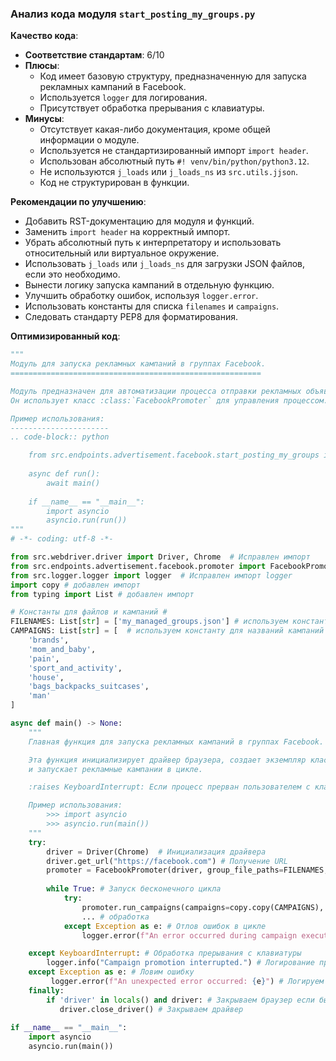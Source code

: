 ### Анализ кода модуля `start_posting_my_groups.py`

**Качество кода**:
- **Соответствие стандартам**: 6/10
- **Плюсы**:
    - Код имеет базовую структуру, предназначенную для запуска рекламных кампаний в Facebook.
    - Используется `logger` для логирования.
    - Присутствует обработка прерывания с клавиатуры.
- **Минусы**:
    - Отсутствует какая-либо документация, кроме общей информации о модуле.
    - Используется не стандартизированный импорт `import header`.
    - Использован абсолютный путь `#! venv/bin/python/python3.12`.
    - Не используются `j_loads` или `j_loads_ns` из `src.utils.jjson`.
    - Код не структурирован в функции.

**Рекомендации по улучшению**:
- Добавить RST-документацию для модуля и функций.
- Заменить `import header` на корректный импорт.
- Убрать абсолютный путь к интерпретатору и использовать относительный или виртуальное окружение.
- Использовать `j_loads` или `j_loads_ns` для загрузки JSON файлов, если это необходимо.
- Вынести логику запуска кампаний в отдельную функцию.
- Улучшить обработку ошибок, используя `logger.error`.
- Использовать константы для списка `filenames` и `campaigns`.
- Следовать стандарту PEP8 для форматирования.

**Оптимизированный код**:
```python
"""
Модуль для запуска рекламных кампаний в группах Facebook.
========================================================

Модуль предназначен для автоматизации процесса отправки рекламных объявлений в группы Facebook.
Он использует класс :class:`FacebookPromoter` для управления процессом.

Пример использования:
----------------------
.. code-block:: python

    from src.endpoints.advertisement.facebook.start_posting_my_groups import main
    
    async def run():
        await main()
    
    if __name__ == "__main__":
        import asyncio
        asyncio.run(run())
"""
# -*- coding: utf-8 -*-

from src.webdriver.driver import Driver, Chrome  # Исправлен импорт
from src.endpoints.advertisement.facebook.promoter import FacebookPromoter
from src.logger.logger import logger  # Исправлен импорт logger
import copy # добавлен импорт
from typing import List # добавлен импорт

# Константы для файлов и кампаний #
FILENAMES: List[str] = ['my_managed_groups.json'] # используем константу для имен файлов
CAMPAIGNS: List[str] = [  # используем константу для названий кампаний
    'brands',
    'mom_and_baby',
    'pain',
    'sport_and_activity',
    'house',
    'bags_backpacks_suitcases',
    'man'
]

async def main() -> None:
    """
    Главная функция для запуска рекламных кампаний в группах Facebook.

    Эта функция инициализирует драйвер браузера, создает экземпляр класса :class:`FacebookPromoter`,
    и запускает рекламные кампании в цикле.

    :raises KeyboardInterrupt: Если процесс прерван пользователем с клавиатуры.

    Пример использования:
        >>> import asyncio
        >>> asyncio.run(main())
    """
    try:
        driver = Driver(Chrome)  # Инициализация драйвера
        driver.get_url("https://facebook.com") # Получение URL
        promoter = FacebookPromoter(driver, group_file_paths=FILENAMES, no_video=True) # Инициализация промоутера
        
        while True: # Запуск бесконечного цикла
            try:
                promoter.run_campaigns(campaigns=copy.copy(CAMPAIGNS), group_file_paths=FILENAMES) # Запуск кампании
                ... # обработка
            except Exception as e: # Отлов ошибок в цикле
                logger.error(f"An error occurred during campaign execution: {e}") # Логирование ошибки

    except KeyboardInterrupt: # Обработка прерывания с клавиатуры
        logger.info("Campaign promotion interrupted.") # Логирование прерывания
    except Exception as e: # Ловим ошибку
         logger.error(f"An unexpected error occurred: {e}") # Логируем ошибку
    finally:
        if 'driver' in locals() and driver: # Закрываем браузер если был открыт
           driver.close_driver() # Закрываем драйвер
           
if __name__ == "__main__":
    import asyncio
    asyncio.run(main())